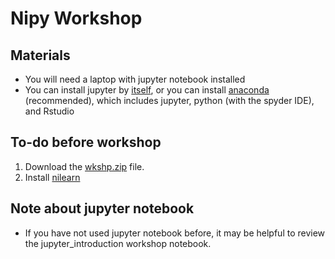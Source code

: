 # Nipy Workshop

## Materials
* You will need a laptop with jupyter notebook installed
* You can install jupyter by [itself](https://jupyter.org/install), or you can install [anaconda](https://www.anaconda.com/distribution/) (recommended), which includes jupyter, python (with the spyder IDE), and Rstudio

## To-do before workshop
1. Download the [wkshp.zip](https://drive.google.com/a/temple.edu/file/d/12tD2mreljgs_4aEc7ligF-6ArZV00T69/view?usp=drive_web) file.
2. Install [nilearn](https://nilearn.github.io/introduction.html#installing-nilearn)


## Note about jupyter notebook
* If you have not used jupyter notebook before, it may be helpful to review the jupyter_introduction workshop notebook. 




